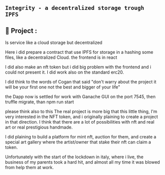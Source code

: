 ## ``` Integrity - a decentralized storage trough IPFS ```


## 🔧 Project :
Is service like a cloud storage but decentralized

Here i did prepare a contract that use IPFS for storage in a hashing some files,
like a decentralized Cloud.
the frontend is in react

I did also make an nft token but i did big problem with the frontend and i could not present it. I did work also on the standard erc20.

I did think to the words of Cogan that said "don't warry about the project it will be your first one not the best and bigger of your life"

the Dapp now is settled for work with Ganache GUI on the port 7545, then truffle migrate, than npm run start

please think also to this
The real project is more big that this little thing,
I'm very interested in the NFT token, and i originally plaining to create
a project in that direction.
I think that there are a lot of possibilities with nft and real art or real
prestigious handmade.

I did plaining to build a platform for mint nft, auction for them, and create a special art gallery where the artist/owner that stake their nft can claim a token.

Unfortunately with the start of the lockdown in italy, where i live, the business of my parents took a hard hit, and almost all my time it was blowed
from help them at work.
